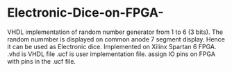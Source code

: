# Electronic-Dice-on-FPGA-
VHDL implementation of random number generator from 1 to 6 (3 bits). 
The random nummber is displayed on common anode 7 segment display.
Hence it can be used as Electronic dice.
Implemented on Xilinx Spartan 6 FPGA.
.vhd is VHDL file
.ucf is user implementation file. assign IO pins on FPGA with pins in the .ucf file.

